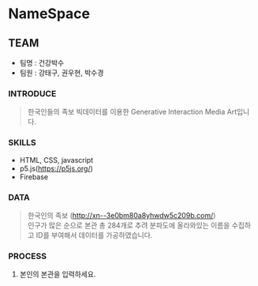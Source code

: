 # NameSpace


## TEAM
- 팀명 : 건강박수
- 팀원 : 강태구, 권우현, 박수경
 
### INTRODUCE
>한국인들의 족보 빅데이터를 이용한 Generative Interaction Media Art입니다.

### SKILLS
- HTML, CSS, javascript</br>
- p5.js(https://p5js.org/)</br>
- Firebase

### DATA
>한국인의 족보 (http://xn--3e0bm80a8yhwdw5c209b.com/) </br>
  인구가 많은 순으로 본관 총 284개로 추려 분파도에 올라와있는 이름을 수집하고 ID를 부여해서 데이터를 가공하였습니다. 

### PROCESS
1. 본인의 본관을 입력하세요.


   

